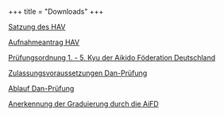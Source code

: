 +++
title = "Downloads"
+++

[Satzung des HAV](https://drive.google.com/file/d/11iUkJ6oLl_2KWuBUO51W-t4BFFMnGMvv/view)

[Aufnahmeantrag HAV](https://drive.google.com/file/d/1pdB3LMCFt4qsLawBd7Zo4LcZ3ee5MlUu/view)

[Prüfungsordnung 1. - 5. Kyu der Aikido Föderation Deutschland](https://drive.google.com/file/d/1I2aS3sVdK2d03ymohWIgBzBTjxJGPdJ6/view)

[Zulassungsvoraussetzungen Dan-Prüfung](https://drive.google.com/file/d/1KzkwXUrvJXYPrOlHHnPqTMMsaQVHy3ZO/view)

[Ablauf Dan-Prüfung](https://drive.google.com/file/d/1ahztiBW8oCl7a7md8gDf0ARxGOtM3t4l/view)

[Anerkennung der Graduierung durch die AiFD](https://drive.google.com/file/d/14L7eUG3X4zJNauGdUe2ZouFFyMaSom8b/view) 